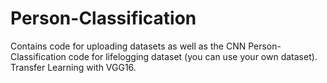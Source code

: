# Person-Classification
Contains code for uploading datasets as well as the CNN
Person-Classification code for lifelogging dataset (you can use your own dataset).  Transfer Learning with VGG16.
